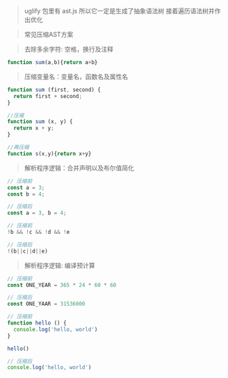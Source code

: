 > uglify 包里有 ast.js 所以它一定是生成了抽象语法树 接着遍历语法树并作出优化

> 常见压缩AST方案

> 去除多余字符: 空格，换行及注释

```js
function sum(a,b){return a+b}
```

> 压缩变量名：变量名，函数名及属性名

```js
function sum (first, second) {
  return first + second;  
}

//压缩
function sum (x, y) {
  return x + y;  
}

//再压缩
function s(x,y){return x+y}
```

> 解析程序逻辑：合并声明以及布尔值简化

```js
// 压缩前
const a = 3;
const b = 4;

// 压缩后
const a = 3, b = 4;

// 压缩前
!b && !c && !d && !e

// 压缩后
!(b||c||d||e)
```

> 解析程序逻辑: 编译预计算

```js
// 压缩前
const ONE_YEAR = 365 * 24 * 60 * 60

// 压缩后
const ONE_YAAR = 31536000

// 压缩前
function hello () {
  console.log('hello, world')
}

hello()

// 压缩后
console.log('hello, world')
```











